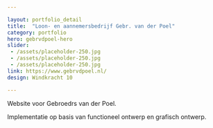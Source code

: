 ```yaml
---

layout: portfolio_detail
title:  "Loon- en aannemersbedrijf Gebr. van der Poel"
category: portfolio
hero: gebrvdpoel-hero
slider: 
 - /assets/placeholder-250.jpg
 - /assets/placeholder-250.jpg
 - /assets/placeholder-250.jpg
link: https://www.gebrvdpoel.nl/
design: Windkracht 10

---
```


Website voor Gebroedrs van der Poel.

Implementatie op basis van functioneel ontwerp en grafisch ontwerp.

